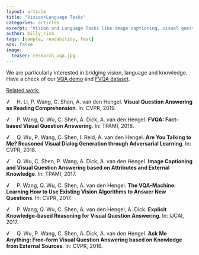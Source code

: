 ```yaml
---
layout: article
title: "Vision+Language Tasks"
categories: articles
excerpt: "Vision and Language Tasks like image captioning, visual question answering require the understanding of both vision and language information. We are particularly interested in bridging vision, language and knowledge. Several papers were published in TPAMI and CVPR."
author: billy_rick
tags: [sample, readability, test]
ads: false
image:
  teaser: research_vqa.jpg
---
```


We are particularly interested in bridging vision, language and knowledge. Have a check of our <a href="http://demo.cs.adelaide.edu.au/">VQA demo</a> and <a href="https://www.dropbox.com/s/iyz6l7jhbt6jb7q/new_dataset_release.zip?dl=0">FVQA dataset</a>.

<u>Related work:</u>

&radic; &nbsp; &nbsp; H. Li, P. Wang, C. Shen, A. van den Hengel. **Visual Question Answering as Reading Comprehension**. In: CVPR, 2019.

&radic; &nbsp; &nbsp; P. Wang, Q. Wu, C. Shen, A. Dick, A. van den Hengel. **FVQA: Fact-based Visual Question Answering**. In: TPAMI, 2018.

&radic; &nbsp; &nbsp; Q. Wu, P. Wang, C. Shen, I. Reid, A. van den Hengel. **Are You Talking to Me? Reasoned Visual Dialog Generation through Adversarial Learning**. In: CVPR, 2018.

&radic; &nbsp; &nbsp; Q. Wu, C. Shen, P. Wang, A. Dick, A. van den Hengel. **Image Captioning and Visual Question Answering based on Attributes and External Knowledge**. In: TPAMI, 2017.

&radic; &nbsp; &nbsp; P. Wang, Q. Wu, C. Shen, A. van den Hengel. **The VQA-Machine: Learning How to Use Existing Vision Algorithms to Answer New Questions**. In: CVPR, 2017.

&radic; &nbsp; &nbsp; P. Wang, Q. Wu, C. Shen, A. van den Hengel, A. Dick. **Explicit Knowledge-based Reasoning for Visual Question Answering**. In: IJCAI, 2017.

&radic; &nbsp; &nbsp; Q. Wu, P. Wang, C. Shen, A. Dick, A. van den Hengel. **Ask Me Anything: Free-form Visual Question Answering based on Knowledge from External Sources**. In: CVPR, 2016.
